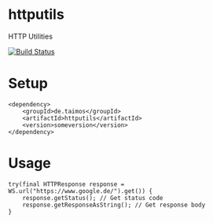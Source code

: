 httputils
=========

HTTP Utilities

[![Build Status](https://travis-ci.org/taimos/HTTPUtils.png?branch=master)](https://travis-ci.org/taimos/HTTPUtils)

Setup
=====

```
<dependency>
    <groupId>de.taimos</groupId>
    <artifactId>httputils</artifactId>
    <version>someversion</version>
</dependency>
```

Usage
=====

```
try(final HTTPResponse response = WS.url("https://www.google.de/").get()) {
    response.getStatus(); // Get status code
    response.getResponseAsString(); // Get response body
}
```